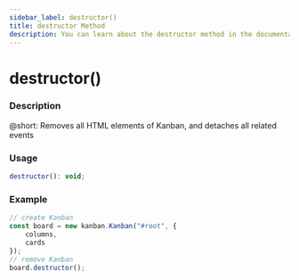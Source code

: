 ```yaml
---
sidebar_label: destructor()
title: destructor Method
description: You can learn about the destructor method in the documentation of the DHTMLX JavaScript Kanban library. Browse developer guides and API reference, try out code examples and live demos, and download a free 30-day evaluation version of DHTMLX Kanban.
---
```


# destructor()

### Description

@short: Removes all HTML elements of Kanban, and detaches all related events

### Usage

~~~jsx {}
destructor(): void;
~~~

### Example

~~~jsx {7}
// create Kanban
const board = new kanban.Kanban("#root", {
    columns,
    cards
});
// remove Kanban
board.destructor();
~~~

